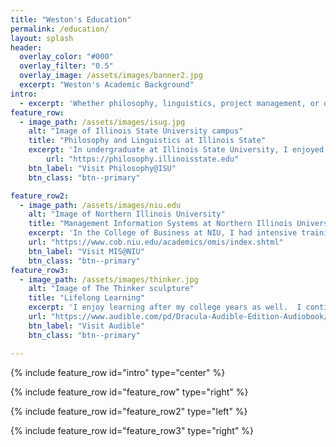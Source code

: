 ```yaml
---
title: "Weston's Education"
permalink: /education/
layout: splash
header:
  overlay_color: "#000"
  overlay_filter: "0.5"
  overlay_image: /assets/images/banner2.jpg
  excerpt: "Weston's Academic Background"
intro: 
  - excerpt: 'Whether philosophy, linguistics, project management, or development, my studies have been broad and prove useful everyday.'
feature_row:
  - image_path: /assets/images/isug.jpg
    alt: "Image of Illinois State University campus"
    title: "Philosophy and Linguistics at Illinois State"
    excerpt: 'In undergraduate at Illinois State University, I enjoyed studying under some outstanding professors.  The curriculum was broad, but most important to me today was learning to reason and write clearly and coherently.'
        url: "https://philosophy.illinoisstate.edu"
    btn_label: "Visit Philosophy@ISU"
    btn_class: "btn--primary"

feature_row2:
  - image_path: /assets/images/niu.edu
    alt: "Image of Northern Illinois University"
    title: "Management Information Systems at Northern Illinois University"
    excerpt: 'In the College of Business at NIU, I had intensive training in core business areas as well as databases, ERP systems, project management, business technology, and more.'
    url: "https://www.cob.niu.edu/academics/omis/index.shtml"
    btn_label: "Visit MIS@NIU"
    btn_class: "btn--primary"
feature_row3:
  - image_path: /assets/images/thinker.jpg
    alt: "Image of The Thinker sculpture"
    title: "Lifelong Learning"
    excerpt: 'I enjoy learning after my college years as well.  I continue to read philosophy, literature, and keep up with technology and business trends.  See one of my recent, favorite "reads" by clicking below.'
    url: "https://www.audible.com/pd/Dracula-Audible-Edition-Audiobook/B0078PA1OA"
    btn_label: "Visit Audible"
    btn_class: "btn--primary"

---
```


{% include feature_row id="intro" type="center" %}

{% include feature_row id="feature_row" type="right" %}

{% include feature_row id="feature_row2" type="left" %}

{% include feature_row id="feature_row3" type="right" %}



